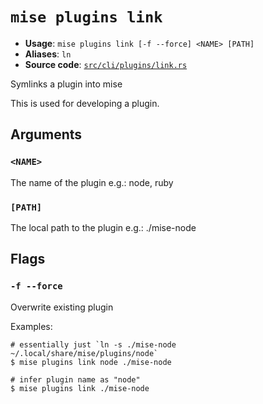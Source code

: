 # `mise plugins link`

- **Usage**: `mise plugins link [-f --force] <NAME> [PATH]`
- **Aliases**: `ln`
- **Source code**: [`src/cli/plugins/link.rs`](https://github.com/jdx/mise/blob/main/src/cli/plugins/link.rs)

Symlinks a plugin into mise

This is used for developing a plugin.

## Arguments

### `<NAME>`

The name of the plugin
e.g.: node, ruby

### `[PATH]`

The local path to the plugin
e.g.: ./mise-node

## Flags

### `-f --force`

Overwrite existing plugin

Examples:

    # essentially just `ln -s ./mise-node ~/.local/share/mise/plugins/node`
    $ mise plugins link node ./mise-node

    # infer plugin name as "node"
    $ mise plugins link ./mise-node
